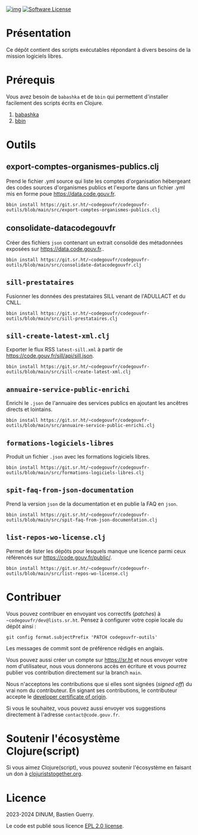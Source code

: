 [![img](https://img.shields.io/badge/code.gouv.fr-contributif-blue.svg)](https://code.gouv.fr/documentation/#/publier)
[![Software License](https://img.shields.io/badge/Licence-EPL%2C%20Licence%20Ouverte-orange.svg?style=flat-square)](https://git.sr.ht/~codegouvfr/codegouvfr-outils/tree/main/item/LICENSE.txt)

# Présentation

Ce dépôt contient des scripts exécutables répondant à divers besoins
de la mission logiciels libres.

# Prérequis

Vous avez besoin de `babashka` et de `bbin` qui permettent d'installer
facilement des scripts écrits en Clojure.

1. [babashka](https://github.com/babashka/babashka#installation)
2. [bbin](https://github.com/babashka/bbin#installation)

# Outils

## export-comptes-organismes-publics.clj

Prend le fichier .yml source qui liste les comptes d'organisation hébergeant des codes sources d'organismes publics et l'exporte dans un fichier .yml mis en forme poue https://data.code.gouv.fr.

`bbin install https://git.sr.ht/~codegouvfr/codegouvfr-outils/blob/main/src/export-comptes-organismes-publics.clj`

## consolidate-datacodegouvfr

Créer des fichiers `json` contenant un extrait consolidé des métadonnées exposées sur https://data.code.gouv.fr..

`bbin install https://git.sr.ht/~codegouvfr/codegouvfr-outils/blob/main/src/consolidate-datacodegouvfr.clj`

## `sill-prestataires`

Fusionner les données des prestataires SILL venant de l'ADULLACT et du CNLL.

`bbin install https://git.sr.ht/~codegouvfr/codegouvfr-outils/blob/main/src/sill-prestataires.clj`

## `sill-create-latest-xml.clj`

Exporter le flux RSS `latest-sill.xml` à partir de https://code.gouv.fr/sill/api/sill.json.

`bbin install https://git.sr.ht/~codegouvfr/codegouvfr-outils/blob/main/src/sill-create-latest-xml.clj`

## `annuaire-service-public-enrichi`

Enrichi le `.json` de l'annuaire des services publics en ajoutant les
ancêtres directs et lointains.

`bbin install https://git.sr.ht/~codegouvfr/codegouvfr-outils/blob/main/src/annuaire-service-public-enrichi.clj`

## `formations-logiciels-libres`

Produit un fichier `.json` avec les formations logiciels libres.

`bbin install https://git.sr.ht/~codegouvfr/codegouvfr-outils/blob/main/src/formations-logiciels-libres.clj`

## `spit-faq-from-json-documentation`

Prend la version `json` de la documentation et en publie la FAQ en
`json`.

`bbin install https://git.sr.ht/~codegouvfr/codegouvfr-outils/blob/main/src/spit-faq-from-json-documentation.clj`

## `list-repos-wo-license.clj`

Permet de lister les dépôts pour lesquels manque une licence parmi
ceux référencés sur https://code.gouv.fr/public/.

`bbin install https://git.sr.ht/~codegouvfr/codegouvfr-outils/blob/main/src/list-repos-wo-license.clj`

# Contribuer

Vous pouvez contribuer en envoyant vos correctifs (*patches*) à `~codegouvfr/dev@lists.sr.ht`.  Pensez à configurer votre copie locale du dépôt ainsi :

    git config format.subjectPrefix 'PATCH codegouvfr-outils'

Les messages de commit sont de préférence rédigés en anglais.

Vous pouvez aussi créer un compte sur <https://sr.ht> et nous envoyer votre nom d'utilisateur, nous vous donnerons accès en écriture et vous pourrez publier vos contribution directement sur la branch `main`.

Nous n'acceptons les contributions que si elles sont signées (*signed off*) du vrai nom du contributeur.  En signant ses contributions, le contributeur accepte le [developer certificate of origin](https://developercertificate.org).

Si vous le souhaitez, vous pouvez aussi envoyer vos suggestions directement à l'adresse `contact@code.gouv.fr`.

# Soutenir l'écosystème Clojure(script)

Si vous aimez Clojure(script), vous pouvez soutenir l'écosystème en faisant un don à [clojuriststogether.org](https://www.clojuriststogether.org).

# Licence

2023-2024 DINUM, Bastien Guerry.

Le code est publié sous licence [EPL 2.0 license](LICENSES/LICENSE.EPL-2.0.txt).
